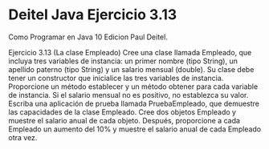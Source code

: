 # Deitel Java Ejercicio 3.13

Como Programar en Java 10 Edicion Paul Deitel. 

Ejercicio 3.13 (La clase Empleado) Cree una clase llamada Empleado, que incluya tres variables de instancia: un primer nombre (tipo String), un apellido paterno (tipo String) y un salario mensual (double). Su clase debe tener un constructor que inicialice las tres variables de instancia. Proporcione un método establecer y un método obtener para cada variable de instancia. Si el salario mensual no es positivo, no establezca su valor. Escriba una aplicación de prueba llamada PruebaEmpleado, que demuestre las capacidades de la clase Empleado. Cree dos objetos Empleado y muestre el salario anual de cada objeto. Después, proporcione a cada Empleado un aumento del 10% y muestre el salario anual de cada Empleado otra vez.
